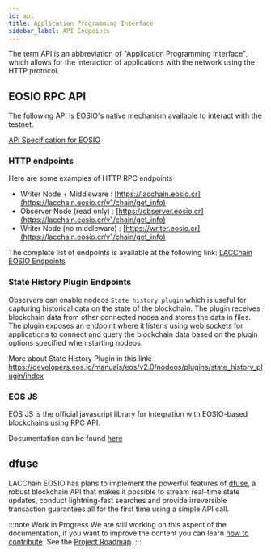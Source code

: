 ```yaml
---
id: api
title: Application Programming Interface
sidebar_label: API Endpoints
---
```


The term API is an abbreviation of "Application Programming Interface", which allows for the interaction of applications with the network using the HTTP protocol.

## EOSIO RPC API 

The following API is EOSIO's native mechanism available to interact with the testnet.

[API Specification for EOSIO](https://developers.eos.io/manuals/eos/latest/nodeos/plugins/chain_api_plugin/api-reference/index)

### HTTP endpoints

Here are some examples of HTTP RPC endpoints

> 
  - Writer Node + Middleware : [https://lacchain.eosio.cr](https://lacchain.eosio.cr/v1/chain/get_info) 
  - Observer Node (read only) : [https://observer.eosio.cr](https://lacchain.eosio.cr/v1/chain/get_info)
  - Writer Node (no middleware) : [https://writer.eosio.cr](https://lacchain.eosio.cr/v1/chain/get_info) 

The complete list of endpoints is available at the following link: [LACChain EOSIO Endpoints](https://lacchain.eosio.online/endpoints)

### State History Plugin Endpoints 
Observers can enable nodeos `State_history_plugin` which is useful for capturing historical data on the state of the blockchain. The plugin receives blockchain data from other connected nodes and stores the data in files. The plugin exposes an endpoint where it listens using web sockets for applications to connect and query the blockchain data based on the plugin options specified when starting nodeos.

More about State History Plugin in this link: https://developers.eos.io/manuals/eos/v2.0/nodeos/plugins/state_history_plugin/index

### EOS JS

EOS JS is the official javascript library for integration with EOSIO-based blockchains using [RPC API](https://developers.eos.io/eosio-nodeos/reference).

Documentation can be found [here](https://eosio.github.io/eosjs)

## dfuse 	 

LACChain EOSIO has plans to implement the powerful features of [dfuse](https://www.dfuse.io/en), a robust blockchain API that makes it possible to stream real-time state updates, conduct lightning-fast searches and provide irreversible transaction guarantees all for the first time using a simple API call.

:::note Work in Progress
We are still working on this aspect of the documentation, if you want to improve the content you can learn [how to contribute](../guias/contribuir). See the [Project Roadmap](../roadmap).
:::